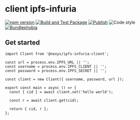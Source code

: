 # client ipfs-infuria
[![npm version](https://img.shields.io/npm/v/@nexys/ipfs-infuria-client.svg)](https://www.npmjs.com/package/@nexys/ipfs-infuria-client)
[![Build and Test Package](https://github.com/nexys-system/ipfs-infuria/actions/workflows/test.yml/badge.svg)](https://github.com/nexys-system/ipfs-infuria/actions/workflows/test.yml)
[![Publish](https://github.com/nexys-system/ipfs-infuria/actions/workflows/publish.yml/badge.svg)](https://github.com/nexys-system/ipfs-infuria/actions/workflows/publish.yml)
![Code style](https://img.shields.io/badge/code_style-prettier-ff69b4.svg)
[![Bundlephobia](https://badgen.net/bundlephobia/min/@nexys/ipfs-infuria-client)](https://bundlephobia.com/result?p=@nexys/ipfs-infuria-client)

## Get started

```
import Client from '@nexys/ipfs-infuria-client';

const url = process.env.IPFS_URL || '';
const username = process.env.IPFS_CLIENT || '';
const password = process.env.IPFS_SECRET || '';

const client = new Client({ username, password, url });

export const main = async () => {
  const { cid } = await client.set('hello world');

  const r = await client.get(cid);

  return { cid, r };
};
```
